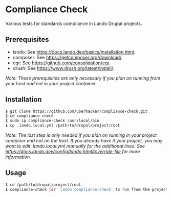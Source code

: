 # Compliance Check
Various tests for standards compliance in Lando Drupal projects.

## Prerequisites
- lando: See https://docs.lando.dev/basics/installation.html.
- composer: See https://getcomposer.org/download/.
- cgr: See https://github.com/consolidation/cgr.
- drush: See https://www.drush.org/latest/install/.

_Note: These prerequisites are only necessary if you plan on running from your host and not in your project container._

## Installation
```bash
$ git clone https://github.com/uberhacker/compliance-check.git
$ cd compliance-check
$ sudo cp compliance-check /usr/local/bin
$ cp .lando.local.yml /path/to/drupal/project/root
```
_Note: The last step is only needed if you plan on running in your project container and not on the host._
_If you already have it your project, you may want to edit .lando.local.yml manually for the additional lines._
_See https://docs.lando.dev/config/lando.html#override-file for more information._

## Usage
```bash
$ cd /path/to/drupal/project/root
$ compliance-check (or 'lando compliance-check' to run from the project container)
```
